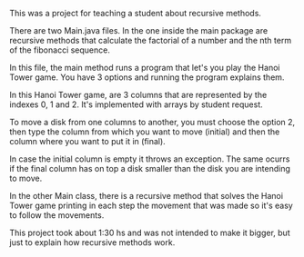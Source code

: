 This was a project for teaching a student about recursive methods.

There are two Main.java files. In the one inside the main package are recursive methods that calculate the factorial of a number and the nth term of the fibonacci sequence.

In this file, the main method runs a program that let's you play the Hanoi Tower game. You have 3 options and running the program explains them.

In this Hanoi Tower game, are 3 columns that are represented by the indexes 0, 1 and 2. It's implemented with arrays by student request.

To move a disk from one columns to another, you must choose the option 2, then type the column from which you want to move (initial) and then the column where you want to put it in (final).

In case the initial column is empty it throws an exception. The same ocurrs if the final column has on top a disk smaller than the disk you are intending to move.


In the other Main class, there is a recursive method that solves the Hanoi Tower game printing in each step the movement that was made so it's easy to follow the movements.

This project took about 1:30 hs and was not intended to make it bigger, but just to explain how recursive methods work.